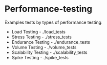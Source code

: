 # Performance-testing
Examples tests by types of performance testing:
* Load Testing - ./load_tests
* Stress Testing - ./stress_tests
* Endurance Testing - ./endurance_tests
* Volume Testing - ./volume_tests
* Scalability Testing - ./scalability_tests
* Spike Testing - ./spike_tests
